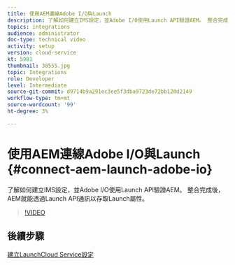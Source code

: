 ```yaml
---
title: 使用AEM連線Adobe I/O與Launch
description: 了解如何建立IMS設定，並Adobe I/O使用Launch API驗證AEM。 整合完成後，AEM就能透過Launch API通訊以存取Launch屬性。
topics: integrations
audience: administrator
doc-type: technical video
activity: setup
version: cloud-service
kt: 5981
thumbnail: 38555.jpg
topic: Integrations
role: Developer
level: Intermediate
source-git-commit: d9714b9a291ec3ee5f3dba9723de72bb120d2149
workflow-type: tm+mt
source-wordcount: '99'
ht-degree: 3%

---
```



# 使用AEM連線Adobe I/O與Launch {#connect-aem-launch-adobe-io}

了解如何建立IMS設定，並Adobe I/O使用Launch API驗證AEM。 整合完成後，AEM就能透過Launch API通訊以存取Launch屬性。

>[!VIDEO](https://video.tv.adobe.com/v/38555?quality=12&learn=on)

## 後續步驟

[建立LaunchCloud Service設定](create-launch-cloud-service.md)
